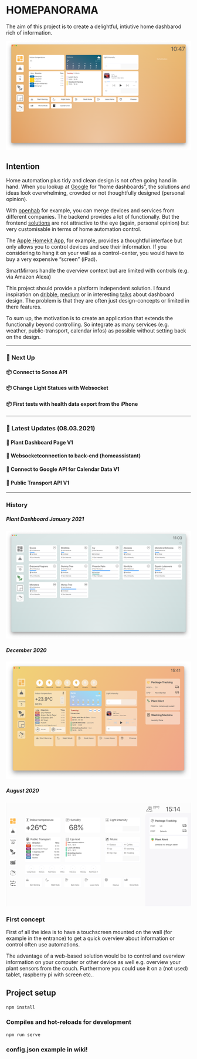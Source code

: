 # HOMEPANORAMA

The aim of this project is to create a delightful, intiutive home dashbarod rich of information.

![March 2021](/doc/current_status_march_2021.png?)

## Intention
Home automation plus tidy and clean design is not often going hand in hand. When you lookup at [Google](https://www.google.com/search?q=home+dashboard&source=lnms&tbm=isch&sa=X&ved=2ahUKEwjf4JDPxrrpAhUHyaQKHaLNCPAQ_AUoAXoECAwQAw&biw=1309&bih=717) for “home dashboards”, the solutions and ideas look overwhelming, crowded or not thoughtfully designed (personal opinion).

With [openhab](https://www.openhab.org/) for example, you can merge devices and services from different companies. The backend provides a lot of functionally. But the frontend [solutions](https://www.openhab.org/docs/configuration/habpanel.html) are not attractive to the eye (again, personal opinion) but very customisable in terms of home automation control.

The [Apple Homekit App](https://support.apple.com/library/content/dam/edam/applecare/images/de_DE/macos/macos-mojave-ios12-macbook-iphone-x-home-app-notifications-hero-crop.jpg), for example, provides a thoughtful interface but only allows you to control devices and see their information. If you considering to hang it on your wall as a control-center, you would have to buy a very expensive “screen” (iPad).

SmartMirrors handle the overview context but are limited with controls (e.g. via Amazon Alexa)

This project should provide a platform independent solution. I found inspiration on [dribble](https://dribbble.com/9raik/collections/2054777-HomeApp), [medium](https://onezero.medium.com/the-morning-paper-revisited-35b407822494) or in interesting [talks](https://www.youtube.com/watch?v=aZZCZpc0AcY) about dashboard design. The problem is that they are often just design-concepts or limited in there features.

To sum up, the motivation is to create an application that extends the functionally beyond controlling. So integrate as many services (e.g. weather, public-transport, calendar infos) as possible without setting back on the design.


---

### 🛫 Next Up
#### 📦 Connect to Sonos API
#### 📦 Change Light Statues with Websocket
#### 📦 First tests with health data export from the iPhone

---

### 🛬 Latest Updates (08.03.2021)
#### 🎉 Plant Dashboard Page V1  
#### 🎉 Websocketconnection to back-end (homeassistant)
#### 🎉 Connect to Google API for Calendar Data V1 
#### 🎉 Public Transport API V1

---
### History
##### Plant Dashboard January 2021
![Jan 2021](doc/current_statues_plant_dashboard.png?)

##### December 2020
![](/doc/current_status_december_2020.png?)

##### August 2020
![Aug 2020](/doc/current_statues.png?)

### First concept

First of all the idea is to have a touchscreen mounted on the wall (for example in the entrance) to get a quick overview about information or control often use automations.

The advantage of a web-based solution would be to control and overview information on your computer or other device as well e.g. overview your plant sensors from the couch. Furthermore you could use it on a (not used) tablet, raspberry pi with screen etc..





## Project setup
```
npm install
```

### Compiles and hot-reloads for development
```
npm run serve
```

### config.json example in wiki!
